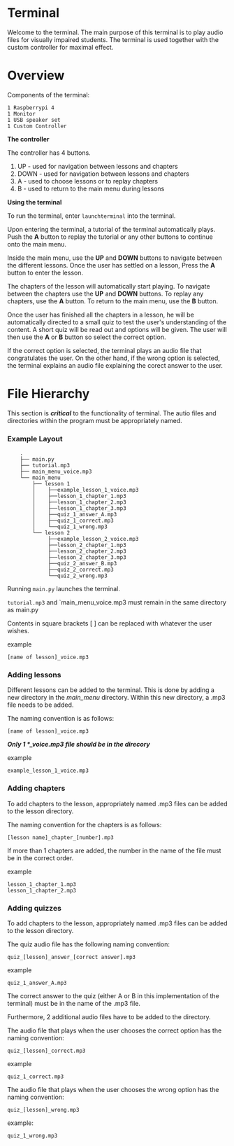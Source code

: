 # Terminal

Welcome to the terminal. The main purpose of this terminal is to play audio files for visually impaired students. The terminal is used together with the custom controller for maximal effect.

# Overview

Components of the terminal:

```
1 Raspberrypi 4
1 Monitor
1 USB speaker set
1 Custom Controller 
```

**The controller**

The controller has 4 buttons. 

1. UP - used for navigation between lessons and chapters
2. DOWN - used for navigation between lessons and chapters
3. A - used to choose lessons or to replay chapters
4. B - used to return to the main menu during lessons

**Using the terminal**

To run the terminal, enter `launchterminal` into the terminal.

Upon entering the terminal, a tutorial of the terminal automatically plays. Push the **A** button to replay the tutorial or any other buttons to continue onto the main menu.

Inside the main menu, use the **UP** and **DOWN** buttons to navigate between the different lessons. Once the user has settled on a lesson, Press the **A** button to enter the lesson. 

The chapters of the lesson will automatically start playing. To navigate between the chapters use the **UP** and  **DOWN** buttons. To replay any chapters, use the **A** button. To return to the main menu, use the **B** button. 

Once the user has finished all the chapters in a lesson, he will be automatically directed to a small quiz to test the user's understanding of the content. A short quiz will be read out and options will be given. The user will then use the **A** or **B** button so select the correct option. 

If the correct option is selected, the terminal plays an audio file that congratulates the user. On the other hand, if the wrong option is selected, the terminal explains an audio file explaining the corect answer to the user. 


# File Hierarchy 

This section is ***critical*** to the functionality of terminal.
The autio files and directories within the program must be appropriately named.

### Example Layout 
```
    .
    ├── main.py
    ├── tutorial.mp3
    ├── main_menu_voice.mp3
    └── main_menu 
        ├── lesson 1
        │    ├──example_lesson_1_voice.mp3
        │    ├──lesson_1_chapter_1.mp3
        │    ├──lesson_1_chapter_2.mp3
        │    ├──lesson_1_chapter_3.mp3
        │    ├──quiz_1_answer_A.mp3
        │    ├──quiz_1_correct.mp3
        │    └──quiz_1_wrong.mp3
        └── lesson 2
             ├──example_lesson_2_voice.mp3
             ├──lesson_2_chapter_1.mp3
             ├──lesson_2_chapter_2.mp3
             ├──lesson_2_chapter_3.mp3
             ├──quiz_2_answer_B.mp3
             ├──quiz_2_correct.mp3
             └──quiz_2_wrong.mp3
```

Running `main.py` launches the terminal. 

`tutorial.mp3` and `main_menu_voice.mp3 must remain in the same directory as main.py

Contents in square brackets [ ] can be replaced with whatever the user wishes. 

example

    [name of lesson]_voice.mp3

### Adding lessons
Different lessons can be added to the terminal. This is done by adding a new directory in the *main_menu* directory. Within this new directory, a .mp3 file needs to be added. 

The naming convention is as follows:
    
    [name of lesson]_voice.mp3

***Only 1 \*_voice.mp3 file should be in the direcory***

example

    example_lesson_1_voice.mp3

### Adding chapters

To add chapters to the lesson, appropriately named .mp3 files can be added to the lesson directory. 

The naming convention for the chapters is as follows:

    [lesson name]_chapter_[number].mp3

If more than 1 chapters are added, the number in the name of the file must be in the correct order. 

example

    lesson_1_chapter_1.mp3
    lesson_1_chapter_2.mp3

### Adding quizzes

To add chapters to the lesson, appropriately named .mp3 files can be added to the lesson directory. 

The quiz audio file has the following naming convention:

    quiz_[lesson]_answer_[correct answer].mp3

example

    quiz_1_answer_A.mp3

The correct answer to the quiz (either A or B in this implementation of the terminal) must be in the name of the .mp3 file. 

Furthermore, 2 additional audio files have to be added to the directory. 

The audio file that plays when the user chooses the correct option has the naming convention: 

    quiz_[lesson]_correct.mp3

example

    quiz_1_correct.mp3

The audio file that plays when the user chooses the wrong option has the naming convention: 

    quiz_[lesson]_wrong.mp3

example:

    quiz_1_wrong.mp3

